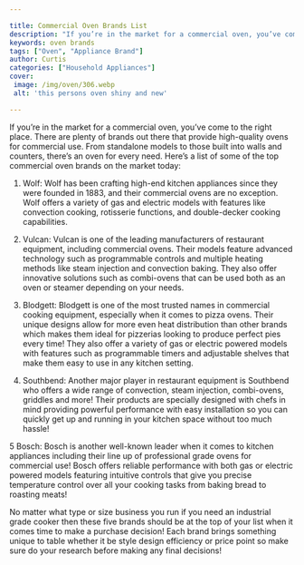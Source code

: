 ```yaml
---

title: Commercial Oven Brands List
description: "If you’re in the market for a commercial oven, you’ve come to the right place. There are plenty of brands out there that provide h...keep going and find out"
keywords: oven brands
tags: ["Oven", "Appliance Brand"]
author: Curtis
categories: ["Household Appliances"]
cover: 
 image: /img/oven/306.webp
 alt: 'this persons oven shiny and new'

---
```


If you’re in the market for a commercial oven, you’ve come to the right place. There are plenty of brands out there that provide high-quality ovens for commercial use. From standalone models to those built into walls and counters, there’s an oven for every need. Here’s a list of some of the top commercial oven brands on the market today:

1. Wolf: Wolf has been crafting high-end kitchen appliances since they were founded in 1883, and their commercial ovens are no exception. Wolf offers a variety of gas and electric models with features like convection cooking, rotisserie functions, and double-decker cooking capabilities.

2. Vulcan: Vulcan is one of the leading manufacturers of restaurant equipment, including commercial ovens. Their models feature advanced technology such as programmable controls and multiple heating methods like steam injection and convection baking. They also offer innovative solutions such as combi-ovens that can be used both as an oven or steamer depending on your needs.

3. Blodgett: Blodgett is one of the most trusted names in commercial cooking equipment, especially when it comes to pizza ovens. Their unique designs allow for more even heat distribution than other brands which makes them ideal for pizzerias looking to produce perfect pies every time! They also offer a variety of gas or electric powered models with features such as programmable timers and adjustable shelves that make them easy to use in any kitchen setting. 
 
4. Southbend: Another major player in restaurant equipment is Southbend who offers a wide range of convection, steam injection, combi-ovens, griddles and more! Their products are specially designed with chefs in mind providing powerful performance with easy installation so you can quickly get up and running in your kitchen space without too much hassle! 

5 Bosch: Bosch is another well-known leader when it comes to kitchen appliances including their line up of professional grade ovens for commercial use! Bosch offers reliable performance with both gas or electric powered models featuring intuitive controls that give you precise temperature control over all your cooking tasks from baking bread to roasting meats! 

 No matter what type or size business you run if you need an industrial grade cooker then these five brands should be at the top of your list when it comes time to make a purchase decision! Each brand brings something unique to table whether it be style design efficiency or price point so make sure do your research before making any final decisions!
